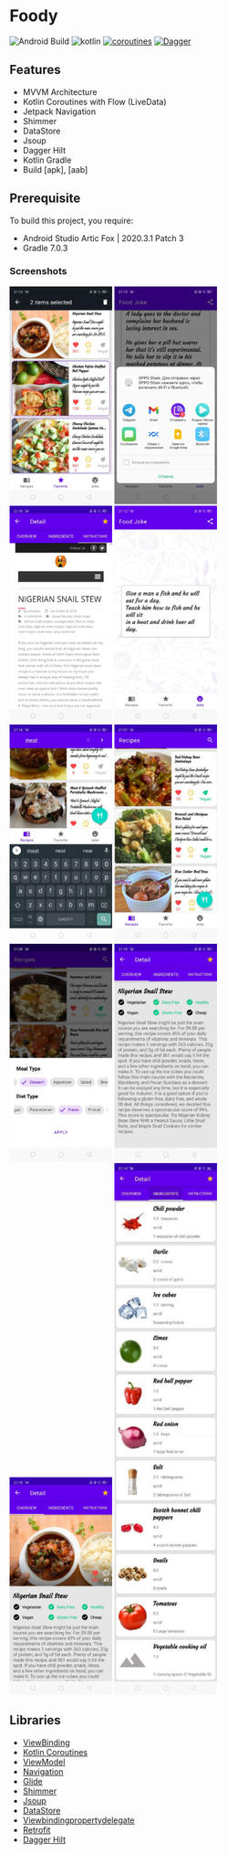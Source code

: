 # Foody

![Android Build](https://github.com/Ezike/Baking-App-Kotlin/workflows/Android%20Build/badge.svg) ![kotlin](https://img.shields.io/badge/Kotlin-1.4.xx-blue) [![coroutines](https://img.shields.io/badge/Kotlin-Coroutines-orange)](https://developer.android.com/kotlin/coroutines) [![Dagger](https://img.shields.io/badge/Dagger-Hilt-orange)](https://dagger.dev/hilt)

## Features
* MVVM Architecture
* Kotlin Coroutines with Flow (LiveData)
* Jetpack Navigation
* Shimmer
* DataStore
* Jsoup
* Dagger Hilt
* Kotlin Gradle
* Build [apk], [aab]

## Prerequisite
To build this project, you require:
- Android Studio Artic Fox | 2020.3.1 Patch 3
- Gradle 7.0.3

### Screenshots
<img src="https://github.com/e444er/Foody/blob/master/app/src/main/res/drawable/q1.jpg" width="180" /> <img src="https://github.com/e444er/Foody/blob/master/app/src/main/res/drawable/q3.jpg" width="180" /> <img src="https://github.com/e444er/Foody/blob/master/app/src/main/res/drawable/q4.jpg" width="180" /> <img src="https://github.com/e444er/Foody/blob/master/app/src/main/res/drawable/q5.jpg" width="180" /> <img src="https://github.com/e444er/Foody/blob/master/app/src/main/res/drawable/q2.jpg" width="180" /> <img src="https://github.com/e444er/Foody/blob/master/app/src/main/res/drawable/q9.jpg" width="180" /> <img src="https://github.com/e444er/Foody/blob/master/app/src/main/res/drawable/q0.jpg" width="180" /> <img src="https://github.com/e444er/Foody/blob/master/app/src/main/res/drawable/q7.jpg" width="180" /> <img src="https://github.com/e444er/Foody/blob/master/app/src/main/res/drawable/q8.jpg" width="180" /> <img src="https://github.com/e444er/Foody/blob/master/app/src/main/res/drawable/q6.jpg" width="180" hegiht="300" />

## Libraries
*   [ViewBinding](https://github.com/androidbroadcast/ViewBindingPropertyDelegate)
*   [Kotlin Coroutines](https://github.com/Kotlin/kotlinx.coroutines)
*   [ViewModel](https://developer.android.com/topic/libraries/architecture/viewmodel)
*   [Navigation](https://github.com/topics/android-navigation-component)
*   [Glide](https://github.com/bumptech/glide)
*   [Shimmer](https://github.com/facebook/shimmer-android)
*   [Jsoup](https://github.com/jhy/jsoup)
*   [DataStore](https://android-developers.googleblog.com/2020/09/prefer-storing-data-with-jetpack.html)
*   [Viewbindingpropertydelegate](https://github.com/androidbroadcast/ViewBindingPropertyDelegate)
*   [Retrofit](https://square.github.io/retrofit/)
*   [Dagger Hilt](https://dagger.dev/hilt)
